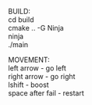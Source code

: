 BUILD:  
cd build  
cmake .. -G Ninja  
ninja  
./main  

MOVEMENT:  
left arrow - go left  
right arrow - go right  
lshift - boost  
space after fail - restart  

